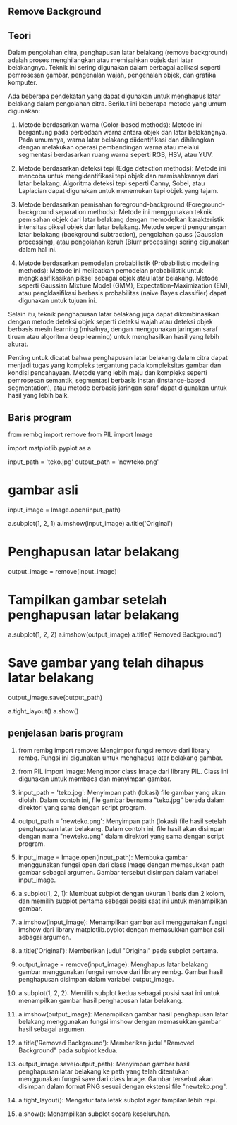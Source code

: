 ## Remove Background


## Teori
Dalam pengolahan citra, penghapusan latar belakang (remove background) adalah proses menghilangkan atau memisahkan objek dari latar belakangnya. Teknik ini sering digunakan dalam berbagai aplikasi seperti pemrosesan gambar, pengenalan wajah, pengenalan objek, dan grafika komputer.

Ada beberapa pendekatan yang dapat digunakan untuk menghapus latar belakang dalam pengolahan citra. Berikut ini beberapa metode yang umum digunakan:

1.	Metode berdasarkan warna (Color-based methods): Metode ini bergantung pada perbedaan warna antara objek dan latar belakangnya. Pada umumnya, warna latar belakang diidentifikasi dan dihilangkan dengan melakukan operasi pembandingan warna atau melalui segmentasi berdasarkan ruang warna seperti RGB, HSV, atau YUV.

2.	Metode berdasarkan deteksi tepi (Edge detection methods): Metode ini mencoba untuk mengidentifikasi tepi objek dan memisahkannya dari latar belakang. Algoritma deteksi tepi seperti Canny, Sobel, atau Laplacian dapat digunakan untuk menemukan tepi objek yang tajam.

3.	Metode berdasarkan pemisahan foreground-background (Foreground-background separation methods): Metode ini menggunakan teknik pemisahan objek dari latar belakang dengan memodelkan karakteristik intensitas piksel objek dan latar belakang. Metode seperti pengurangan latar belakang (background subtraction), pengolahan gauss (Gaussian processing), atau pengolahan keruh (Blurr processing) sering digunakan dalam hal ini.

4.	Metode berdasarkan pemodelan probabilistik (Probabilistic modeling methods): Metode ini melibatkan pemodelan probabilistik untuk mengklasifikasikan piksel sebagai objek atau latar belakang. Metode seperti Gaussian Mixture Model (GMM), Expectation-Maximization (EM), atau pengklasifikasi berbasis probabilitas (naive Bayes classifier) dapat digunakan untuk tujuan ini.

Selain itu, teknik penghapusan latar belakang juga dapat dikombinasikan dengan metode deteksi objek seperti deteksi wajah atau deteksi objek berbasis mesin learning (misalnya, dengan menggunakan jaringan saraf tiruan atau algoritma deep learning) untuk menghasilkan hasil yang lebih akurat.

Penting untuk dicatat bahwa penghapusan latar belakang dalam citra dapat menjadi tugas yang kompleks tergantung pada kompleksitas gambar dan kondisi pencahayaan. Metode yang lebih maju dan kompleks seperti pemrosesan semantik, segmentasi berbasis instan (instance-based segmentation), atau metode berbasis jaringan saraf dapat digunakan untuk hasil yang lebih baik.

## Baris program

from rembg import remove
from PIL import Image

import matplotlib.pyplot as a

input_path = 'teko.jpg'
output_path = 'newteko.png'

#  gambar asli
input_image = Image.open(input_path)


a.subplot(1, 2, 1)
a.imshow(input_image)
a.title('Original')

# Penghapusan latar belakang
output_image = remove(input_image)

# Tampilkan gambar setelah penghapusan latar belakang
a.subplot(1, 2, 2)
a.imshow(output_image)
a.title(' Removed Background')

# Save gambar yang telah dihapus latar belakang
output_image.save(output_path)

a.tight_layout()
a.show()



## penjelasan baris program
1.	from rembg import remove: Mengimpor fungsi remove dari library rembg. Fungsi ini digunakan untuk menghapus latar belakang gambar.

2.	from PIL import Image: Mengimpor class Image dari library PIL. Class ini digunakan untuk membaca dan menyimpan gambar.

3.	input_path = 'teko.jpg': Menyimpan path (lokasi) file gambar yang akan diolah. Dalam contoh ini, file gambar bernama "teko.jpg" berada dalam direktori yang sama dengan script program.

4.	output_path = 'newteko.png': Menyimpan path (lokasi) file hasil setelah penghapusan latar belakang. Dalam contoh ini, file hasil akan disimpan dengan nama "newteko.png" dalam direktori yang sama dengan script program.

5.	input_image = Image.open(input_path): Membuka gambar menggunakan fungsi open dari class Image dengan memasukkan path gambar sebagai argumen. Gambar tersebut disimpan dalam variabel input_image.

6.	a.subplot(1, 2, 1): Membuat subplot dengan ukuran 1 baris dan 2 kolom, dan memilih subplot pertama sebagai posisi saat ini untuk menampilkan gambar.

7.	a.imshow(input_image): Menampilkan gambar asli menggunakan fungsi imshow dari library matplotlib.pyplot dengan memasukkan gambar asli sebagai argumen.

8.	a.title('Original'): Memberikan judul "Original" pada subplot pertama.

9.	output_image = remove(input_image): Menghapus latar belakang gambar menggunakan fungsi remove dari library rembg. Gambar hasil penghapusan disimpan dalam variabel output_image.

10.	a.subplot(1, 2, 2): Memilih subplot kedua sebagai posisi saat ini untuk menampilkan gambar hasil penghapusan latar belakang.

11.	a.imshow(output_image): Menampilkan gambar hasil penghapusan latar belakang menggunakan fungsi imshow dengan memasukkan gambar hasil sebagai argumen.

12.	a.title('Removed Background'): Memberikan judul "Removed Background" pada subplot kedua.

13.	output_image.save(output_path): Menyimpan gambar hasil penghapusan latar belakang ke path yang telah ditentukan menggunakan fungsi save dari class Image. Gambar tersebut akan disimpan dalam format PNG sesuai dengan ekstensi file "newteko.png".

14.	a.tight_layout(): Mengatur tata letak subplot agar tampilan lebih rapi.

15.	a.show(): Menampilkan subplot secara keseluruhan.








